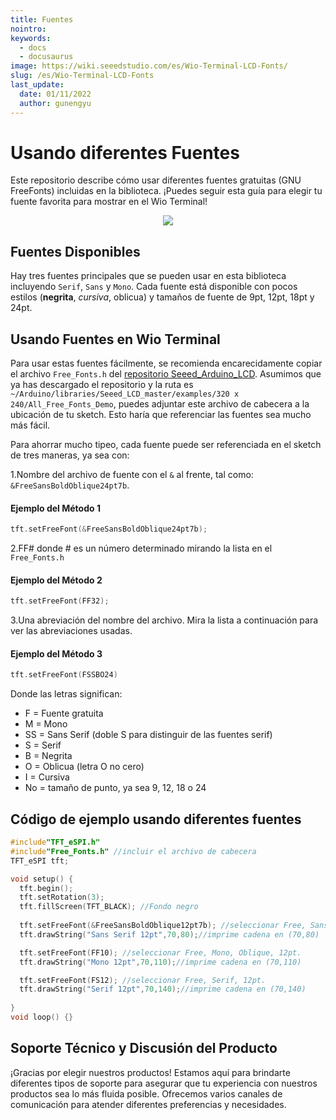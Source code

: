 ```yaml
---
title: Fuentes
nointro:
keywords:
  - docs
  - docusaurus
image: https://wiki.seeedstudio.com/es/Wio-Terminal-LCD-Fonts/
slug: /es/Wio-Terminal-LCD-Fonts
last_update:
  date: 01/11/2022
  author: gunengyu
---
```

# Usando diferentes Fuentes

Este repositorio describe cómo usar diferentes fuentes gratuitas (GNU FreeFonts) incluidas en la biblioteca. ¡Puedes seguir esta guía para elegir tu fuente favorita para mostrar en el Wio Terminal!

<div align="center"><img src="https://files.seeedstudio.com/wiki/Wio-Terminal/img/WechatIMG2309.jpeg.jpg" /></div>

## Fuentes Disponibles

Hay tres fuentes principales que se pueden usar en esta biblioteca incluyendo `Serif`, `Sans` y `Mono`. Cada fuente está disponible con pocos estilos (**negrita**, *cursiva*, oblicua) y tamaños de fuente de 9pt, 12pt, 18pt y 24pt.

## Usando Fuentes en Wio Terminal

Para usar estas fuentes fácilmente, se recomienda encarecidamente copiar el archivo `Free_Fonts.h` del [repositorio Seeed_Arduino_LCD](https://wiki.seeedstudio.com/es/Wio-Terminal-LCD-Overview/#installing-the-tft-lcd-library-separately). Asumimos que ya has descargado el repositorio y la ruta es `~/Arduino/libraries/Seeed_LCD_master/examples/320 x 240/All_Free_Fonts_Demo`, puedes adjuntar este archivo de cabecera a la ubicación de tu sketch. Esto haría que referenciar las fuentes sea mucho más fácil.

Para ahorrar mucho tipeo, cada fuente puede ser referenciada en el sketch de tres maneras, ya sea con:

1.Nombre del archivo de fuente con el `&` al frente, tal como: `&FreeSansBoldOblique24pt7b`.

#### Ejemplo del Método 1

```cpp
tft.setFreeFont(&FreeSansBoldOblique24pt7b);
```

2.FF# donde # es un número determinado mirando la lista en el `Free_Fonts.h`

#### Ejemplo del Método 2

```cpp
tft.setFreeFont(FF32);
```

3.Una abreviación del nombre del archivo. Mira la lista a continuación para ver las abreviaciones usadas.

#### Ejemplo del Método 3

```cpp
tft.setFreeFont(FSSBO24)
```

Donde las letras significan:

- F = Fuente gratuita
- M = Mono
- SS = Sans Serif (doble S para distinguir de las fuentes serif)
- S = Serif
- B = Negrita
- O = Oblicua (letra O no cero)
- I = Cursiva
- No = tamaño de punto, ya sea 9, 12, 18 o 24

## Código de ejemplo usando diferentes fuentes

```cpp
#include"TFT_eSPI.h"
#include"Free_Fonts.h" //incluir el archivo de cabecera
TFT_eSPI tft;

void setup() {
  tft.begin();
  tft.setRotation(3);
  tft.fillScreen(TFT_BLACK); //Fondo negro
  
  tft.setFreeFont(&FreeSansBoldOblique12pt7b); //seleccionar Free, Sans, Bold, Oblique, 12pt.
  tft.drawString("Sans Serif 12pt",70,80);//imprime cadena en (70,80)

  tft.setFreeFont(FF10); //seleccionar Free, Mono, Oblique, 12pt.
  tft.drawString("Mono 12pt",70,110);//imprime cadena en (70,110)

  tft.setFreeFont(FS12); //seleccionar Free, Serif, 12pt.
  tft.drawString("Serif 12pt",70,140);//imprime cadena en (70,140)
  
}
void loop() {}
```

## Soporte Técnico y Discusión del Producto

¡Gracias por elegir nuestros productos! Estamos aquí para brindarte diferentes tipos de soporte para asegurar que tu experiencia con nuestros productos sea lo más fluida posible. Ofrecemos varios canales de comunicación para atender diferentes preferencias y necesidades.

<div class="button_tech_support_container">
<a href="https://forum.seeedstudio.com/" class="button_forum"></a> 
<a href="https://www.seeedstudio.com/contacts" class="button_email"></a>
</div>

<div class="button_tech_support_container">
<a href="https://discord.gg/eWkprNDMU7" class="button_discord"></a> 
<a href="https://github.com/Seeed-Studio/wiki-documents/discussions/69" class="button_discussion"></a>
</div>